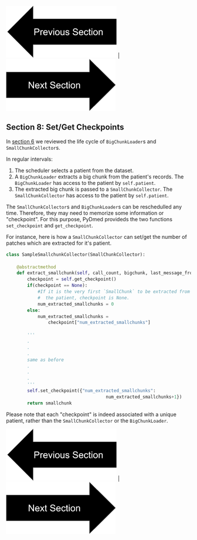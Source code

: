 

[![button](prevsectionv3.png)](tutorial_section7.html) | [![button](nextsectionv3.png)](tutorial_section9.html)


## Section 8: Set/Get Checkpoints

In [section 6](tutorial_section6.html) we reviewed the life cycle of `BigChunkLoader`s and `SmallChunkCollector`s.


In regular intervals:
1. The scheduler selects a patient from the dataset.
2. A `BigChunkLoader` extracts a big chunk from the patient's records. The `BigChunkLoader` has access to the patient by `self.patient`.
3. The extracted big chunk is passed to a `SmallChunkCollector`. The `SmallChunkCollector` has access to the patient by `self.patient`.


The `SmallChunkCollector`s and `BigChunkLoader`s can be reschedulled any time. 
Therefore, they may need to memorize some information or "checkpoint". For this purpose, PyDmed provideds the two functions
`set_checkpoint` and `get_checkpoint`. 

For instance, here is how a `SmallChunkCollector` can set/get the number of patches which are extracted for it's patient. 


```python
class SampleSmallchunkCollector(SmallChunkCollector):

    @abstractmethod 
    def extract_smallchunk(self, call_count, bigchunk, last_message_fromroot):
        checkpoint = self.get_checkpoint()
        if(checkpoint == None):
            #If it is the very first `SmallChunk` to be extracted from
            #  the patient, checkpoint is None.
            num_extracted_smallchunks = 0
        else:
            num_extracted_smallchunks =
                checkpoint["num_extracted_smallchunks"]
        
        '''
        .
        .
        .
        same as before 
        .
        .
        .
        '''
        self.set_checkpoint({"num_extracted_smallchunks":
                                      num_extracted_smallchunks+1})
        return smallchunk
```
Please note that each "checkpoint" is indeed associated with a unique patient, rather than the `SmallChunkCollector` or the `BigChunkLoader`.

[![button](prevsectionv3.png)](tutorial_section7.html) | [![button](nextsectionv3.png)](tutorial_section9.html)

